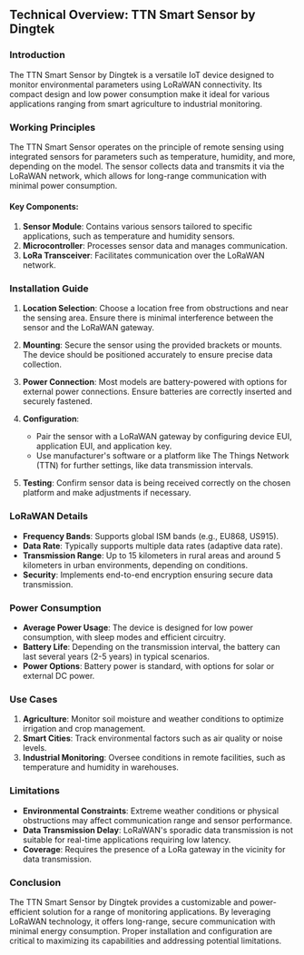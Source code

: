 ## Technical Overview: TTN Smart Sensor by Dingtek

### Introduction
The TTN Smart Sensor by Dingtek is a versatile IoT device designed to monitor environmental parameters using LoRaWAN connectivity. Its compact design and low power consumption make it ideal for various applications ranging from smart agriculture to industrial monitoring.

### Working Principles
The TTN Smart Sensor operates on the principle of remote sensing using integrated sensors for parameters such as temperature, humidity, and more, depending on the model. The sensor collects data and transmits it via the LoRaWAN network, which allows for long-range communication with minimal power consumption.

#### Key Components:
1. **Sensor Module**: Contains various sensors tailored to specific applications, such as temperature and humidity sensors.
2. **Microcontroller**: Processes sensor data and manages communication.
3. **LoRa Transceiver**: Facilitates communication over the LoRaWAN network.

### Installation Guide

1. **Location Selection**: Choose a location free from obstructions and near the sensing area. Ensure there is minimal interference between the sensor and the LoRaWAN gateway.
   
2. **Mounting**: Secure the sensor using the provided brackets or mounts. The device should be positioned accurately to ensure precise data collection.

3. **Power Connection**: Most models are battery-powered with options for external power connections. Ensure batteries are correctly inserted and securely fastened.

4. **Configuration**:
   - Pair the sensor with a LoRaWAN gateway by configuring device EUI, application EUI, and application key.
   - Use manufacturer's software or a platform like The Things Network (TTN) for further settings, like data transmission intervals.

5. **Testing**: Confirm sensor data is being received correctly on the chosen platform and make adjustments if necessary.

### LoRaWAN Details

- **Frequency Bands**: Supports global ISM bands (e.g., EU868, US915).
- **Data Rate**: Typically supports multiple data rates (adaptive data rate).
- **Transmission Range**: Up to 15 kilometers in rural areas and around 5 kilometers in urban environments, depending on conditions.
- **Security**: Implements end-to-end encryption ensuring secure data transmission.

### Power Consumption

- **Average Power Usage**: The device is designed for low power consumption, with sleep modes and efficient circuitry.
- **Battery Life**: Depending on the transmission interval, the battery can last several years (2-5 years) in typical scenarios.
- **Power Options**: Battery power is standard, with options for solar or external DC power.

### Use Cases

1. **Agriculture**: Monitor soil moisture and weather conditions to optimize irrigation and crop management.
2. **Smart Cities**: Track environmental factors such as air quality or noise levels.
3. **Industrial Monitoring**: Oversee conditions in remote facilities, such as temperature and humidity in warehouses.

### Limitations

- **Environmental Constraints**: Extreme weather conditions or physical obstructions may affect communication range and sensor performance.
- **Data Transmission Delay**: LoRaWAN's sporadic data transmission is not suitable for real-time applications requiring low latency.
- **Coverage**: Requires the presence of a LoRa gateway in the vicinity for data transmission.

### Conclusion

The TTN Smart Sensor by Dingtek provides a customizable and power-efficient solution for a range of monitoring applications. By leveraging LoRaWAN technology, it offers long-range, secure communication with minimal energy consumption. Proper installation and configuration are critical to maximizing its capabilities and addressing potential limitations.